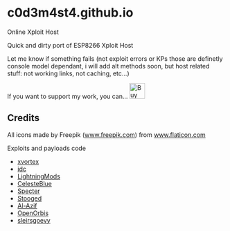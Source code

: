 # c0d3m4st4.github.io
Online Xploit Host

Quick and dirty port of ESP8266 Xploit Host

Let me know if something fails (not exploit errors or KPs those are definetly console model dependant, i will add alt methods soon, but host related stuff: not working links, not caching, etc...)


If you want to support my work, you can... <a href='https://ko-fi.com/E1E0BN94' target='_blank'><img height='36' style='border:0px;height:36px;' src='https://az743702.vo.msecnd.net/cdn/kofi4.png?v=0' border='0' alt='Buy Me a Coffee at ko-fi.com' /></a>



Credits
-------

All icons made by Freepik (www.freepik.com) from www.flaticon.com

Exploits and payloads code

- [xvortex](https://github.com/xvortex)
- [idc](https://github.com/idc)
- [LightningMods](https://github.com/LightningMods)
- [CelesteBlue](https://github.com/CelesteBlue-dev)
- [Specter](https://github.com/Cryptogenic)
- [Stooged ](https://github.com/stooged)
- [Al-Azif ](https://github.com/Al-Azif)
- [OpenOrbis ](https://github.com/OpenOrbis)
- [sleirsgoevy](https://github.com/sleirsgoevy)